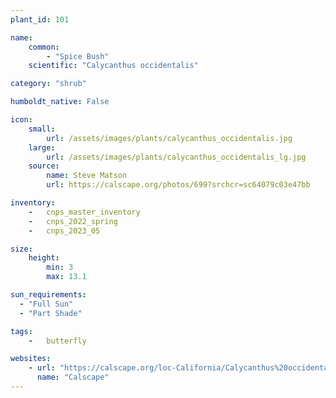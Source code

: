 ```yaml
---
plant_id: 101

name: 
    common: 
        - "Spice Bush"   
    scientific: "Calycanthus occidentalis"  

category: "shrub"

humboldt_native: False

icon: 
    small: 
        url: /assets/images/plants/calycanthus_occidentalis.jpg 
    large: 
        url: /assets/images/plants/calycanthus_occidentalis_lg.jpg 
    source: 
        name: Steve Matson 
        url: https://calscape.org/photos/699?srchcr=sc64079c03e47bb 

inventory: 
    -   cnps_master_inventory
    -   cnps_2022_spring
    -   cnps_2023_05 

size:
    height: 
        min: 3
        max: 13.1

sun_requirements:
  - "Full Sun"
  - "Part Shade"

tags: 
    -   butterfly

websites:
    - url: "https://calscape.org/loc-California/Calycanthus%20occidentalis(%20)" 
      name: "Calscape"
---
```




